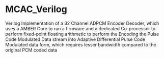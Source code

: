 # MCAC_Verilog
Verilog Implementation of a 32 Channel ADPCM Encoder Decoder, which uses a AMBER Core to run a firmware and a dedicated Co-processor to perform fixed-point floating arithmetic to perform the Encoding the Pulse Code Modulated Data stream into Adaptive Differential Pulse Code Modulated data form, which requires lesser bandwidth compared to the original PCM coded data
